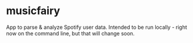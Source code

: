 # musicfairy

App to parse & analyze Spotify user data. Intended to be run locally - right now on the command line, but that will change soon.